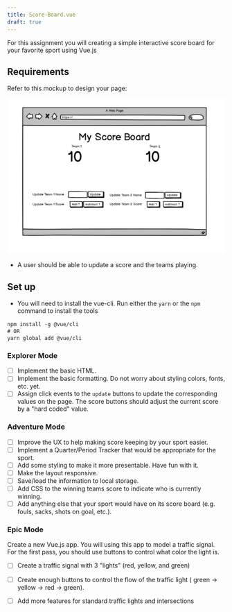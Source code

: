 ```yaml
---
title: Score-Board.vue
draft: true
---
```


For this assignment you will creating a simple interactive score board for your favorite sport using Vue.js

## Requirements

Refer to this mockup to design your page:

![](./assets/scoreboard.png)

- A user should be able to update a score and the teams playing.

## Set up

- You will need to install the vue-cli. Run either the `yarn` or the `npm` command to install the tools

```
npm install -g @vue/cli
# OR
yarn global add @vue/cli
```


### Explorer Mode

- [ ] Implement the basic HTML.
- [ ] Implement the basic formatting. Do not worry about styling colors, fonts, etc. yet.
- [ ] Assign click events to the `update` buttons to update the corresponding values on the page. The score buttons should adjust the current score by a "hard coded" value.

### Adventure Mode

- [ ] Improve the UX to help making score keeping by your sport easier.
- [ ] Implement a Quarter/Period Tracker that would be appropriate for the sport.
- [ ] Add some styling to make it more presentable. Have fun with it.
- [ ] Make the layout responsive.
- [ ] Save/load the information to local storage.
- [ ] Add CSS to the winning teams score to indicate who is currently winning.
- [ ] Add anything else that your sport would have on its score board (e.g. fouls, sacks, shots on goal, etc.).

### Epic Mode

Create a new Vue.js app. You will using this app to model a traffic signal. For the first pass, you should use buttons to control what color the light is. 

- [ ] Create a traffic signal with 3 "lights" (red, yellow, and green)
- [ ] Create enough buttons to control the flow of the traffic light ( green -> yellow -> red -> green).
- [ ] Add more features for standard traffic lights and intersections 

